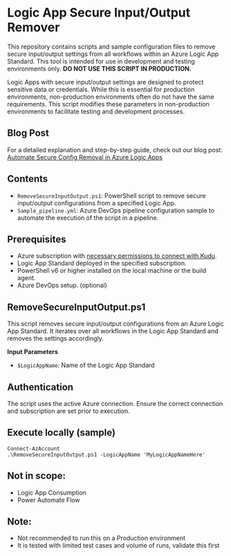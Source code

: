 # Logic App Secure Input/Output Remover

This repository contains scripts and sample configuration files to remove secure input/output settings from all workflows within an Azure Logic App Standard. This tool is intended for use in development and testing environments only. **DO NOT USE THIS SCRIPT IN PRODUCTION.**

Logic Apps with secure input/output settings are designed to protect sensitive data or credentials. While this is essential for production environments, non-production environments often do not have the same requirements. This script modifies these parameters in non-production environments to facilitate testing and development processes.

## Blog Post
For a detailed explanation and step-by-step guide, check out our blog post: [Automate Secure Config Removal in Azure Logic Apps](https://azuretechinsider.com/logic-app-secure-input-output-removal/)

## Contents
- `RemoveSecureInputOutput.ps1`: PowerShell script to remove secure input/output configurations from a specified Logic App.
- `Sample_pipeline.yml`: Azure DevOps pipeline configuration sample to automate the execution of the script in a pipeline.

## Prerequisites
- Azure subscription with [necessary permissions to connect with Kudu](https://learn.microsoft.com/en-us/azure/app-service/resources-kudu).
- Logic App Standard deployed in the specified subscription.
- PowerShell v6 or higher installed on the local machine or the build agent.
- Azure DevOps setup. (optional)

## RemoveSecureInputOutput.ps1
This script removes secure input/output configurations from an Azure Logic App Standard. It iterates over all workflows in the Logic App Standard and removes the settings accordingly.

**Input Parameters**
- `$LogicAppName`:  Name of the Logic App Standard

## Authentication
The script uses the active Azure connection. Ensure the correct connection and subscription are set prior to execution.

## Execute locally (sample)
    Connect-AzAccount
    .\RemoveSecureInputOutput.ps1 -LogicAppName 'MyLogicAppNameHere'

## Not in scope:
- Logic App Consumption
- Power Automate Flow

## Note:
- Not recommended to run this on a Production environment
- It is tested with limited test cases and volume of runs, validate this first